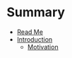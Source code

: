 # Summary

* [Read Me](README.md)
* [Introduction](docs/introduction/TOC.md)
   * [Motivation](docs/introduction/motivation.md)

